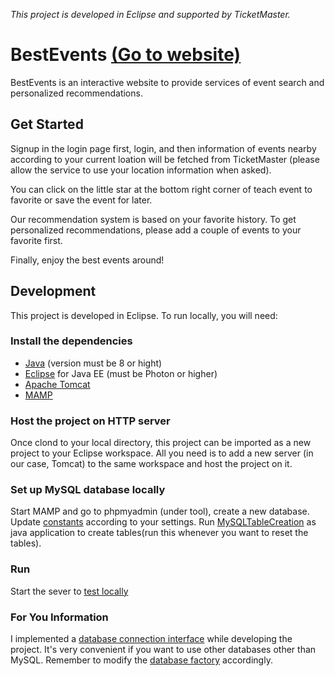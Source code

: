 *This project is developed in Eclipse and supported by TicketMaster.*
# BestEvents [(Go to website)](http://3.132.8.179/BestEvents/)
BestEvents is an interactive website to provide services of event search and personalized recommendations.


## Get Started
Signup in the login page first, login, and then information of events nearby according to your current loation will be fetched from TicketMaster (please allow the service to use your location information when asked).

You can click on the little star at the bottom right corner of teach event to favorite or save the event for later.

Our recommendation system is based on your favorite history. To get personalized recommendations, please add a couple of events to your favorite first.

Finally, enjoy the best events around!

## Development
This project is developed in Eclipse. To run locally, you will need:

### Install the dependencies
* [Java](http://www.oracle.com/technetwork/java/javase/downloads/jdk8-downloads-2133151.html) (version must be 8 or hight)
* [Eclipse](https://www.eclipse.org/downloads/packages/) for Java EE (must be Photon or higher)
* [Apache Tomcat](http://tomcat.apache.org/download-90.cgi)
* [MAMP](https://www.mamp.info/en/)

### Host the project on HTTP server
Once clond to your local directory, this project can be imported as a new project to your Eclipse workspace. All you need is to add a new server (in our case, Tomcat) to the same workspace and host the project on it. 

### Set up MySQL database locally
Start MAMP and go to phpmyadmin (under tool), create a new database. Update [constants](/BestEvents/src/db/mysql/MySQLDBUtil.java) according to your settings. Run [MySQLTableCreation](/BestEvents/src/db/mysql/MySQLTableCreation.java) as java application to create tables(run this whenever you want to reset the tables). 

### Run
Start the sever to [test locally](http://localhost:8080/BestEvents/)

### For You Information
I implemented a [database connection interface](/BestEvents/src/db/DBConnection.java) while developing the project. It's very convenient if you want to use other databases other than MySQL. Remember to modify the [database factory](/BestEvents/src/db/DBConnectionFactory.java) accordingly.

